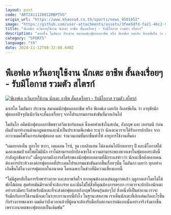 ```yaml
---
layout: post
code: "ART2411120812RBPTVG"
origin_url: "https://www.khaosod.co.th/sports/news_9501852"
image: "https://github.com/user-attachments/assets/3fee8dfd-fa21-46c2-96dc-7c0be08bb800"
title: "พีเอฟเอ หวั่นอายุใช้งาน นักเตะ อาชีพ สั้นลงเรื่อยๆ - รับมีโอกาส รวมตัว สไตรก์"
description: "มาเฮโต โมลันกา ประธาน สมาคมนักฟุตบอลอาชีพ หรือ พีเอฟเอ เผยกับ อีเอสพีเอ็น ว่า อายุขัยนักฟุตบอลปัจจุบันนับวันจะสั้นลงเรื่อยๆ จากโปรแกรมกา"
category: "SPORTS"
language: "th"
date: 2024-11-12T08:32:08.640Z
---
```


# พีเอฟเอ หวั่นอายุใช้งาน นักเตะ อาชีพ สั้นลงเรื่อยๆ - รับมีโอกาส รวมตัว สไตรก์

[![พีเอฟเอ หวั่นอายุใช้งาน นักเตะ อาชีพ สั้นลงเรื่อยๆ - รับมีโอกาส รวมตัว สไตรก์](https://www.khaosod.co.th/wpapp/uploads/2024/11/PFA33.jpg "พีเอฟเอ หวั่นอายุใช้งาน นักเตะ อาชีพ สั้นลงเรื่อยๆ - รับมีโอกาส รวมตัว สไตรก์")](https://www.khaosod.co.th/wpapp/uploads/2024/11/PFA33.jpg)

มาเฮโต โมลันกา ประธาน สมาคมนักฟุตบอลอาชีพ หรือ พีเอฟเอ เผยกับ อีเอสพีเอ็น ว่า อายุขัยนักฟุตบอลปัจจุบันนับวันจะสั้นลงเรื่อยๆ จากโปรแกรมการแข่งขันที่มากเกินไป

โมลันโก อดีตนักฟุตบอลอาชีพชาวสวิตเซอร์แลนด์ ซึ่งเคยค้าแข้งในสเปน, อังกฤษ และ เยอรมนี ก่อนผันตัวมาทำงานด้านกฎหมายและนั่งเป็นประธานพีเอฟเอ ระบุว่า นักเตะควรจะได้รับการปกป้อง จากภาวะหมดไฟในการเล่นฟุตบอล และ จำนวนเกมที่มากขึ้นทำให้ อายุการใช้งานสั้นลง

“ผมอยากเห็น บูกาโย ซากา, เคแคลน ไรซ์, จูด เบลลิงแฮม ได้ลงเล่นไปอีกหลายๆ ปี และมีโอกาสได้ฉลองแชมป์ แต่โชคไม่ดีนัก เราไม่สามารถปกป้องเขาได้ ความสามารถของพวกเขาในฟุตบอลระดับนี้กำลังถูกขัดขวาง” เมื่อถูกถามถึงการสไตร์กของนักฟุตบอลตามที่มีกระแสข่าวว่า นักเตะชื่อดังหลายคนต้องการประท้วงองค์กรฟุตบอลที่ประเคนโปรแกรมแข่งขันมากขึ้นเรื่อยๆนั้น โมลันกา เผยว่า ทุกอย่างเกิดขึ้นได้ในวงการฟุตบอลในอนาคต โดยเฉพาะในช่วงที่มีความเสี่ยงแบบนี้

“ไม่มีสูตรลับในการรักษาร่างกาย และสภาพจิตใจ หากคุณต้องลงเล่นฤดูกาลแล้ว ฤดูกาลเล่าโดยไม่ได้พักได้ผ่อน สุดท้ายมันมีราคาที่จะต้องจ่าย และนั่นไม่ใช่สิ่งที่คุณต้องการหรอก เราควรจะปกป้องนักเตะอย่างระมัดระวังสำหรับนักเตะที่จะส่งต่อฟุตบอลอังกฤษให้คนรุ่นต่อๆไป สิ่งหนึ่งที่เป็นคำถาม เราจะรับมือกับการใช้งานนักเตะในระยะยาวแบบนี้ยังไง ในฐานะสหภาพ เราเห็นนักเตะที่เลิกเล่นเกิดอะไรขึ้นกับร่างกายของเขา ผมคิดว่าถึงเวลาแล้วที่ผู้คนจะต้องรับมือกับสถานการณ์แบบนั้นอย่างจริงจังมากขึ้น เพราะอนาคตของฟุตบอลเป็นเดิมพัน”

